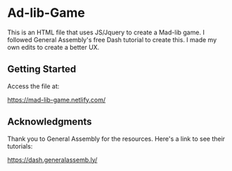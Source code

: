 # Ad-lib-Game

This is an HTML file that uses JS/Jquery to create a Mad-lib game. I followed General Assembly's free Dash tutorial to create this. I made my own edits to create a better UX.

## Getting Started

Access the file at:

https://mad-lib-game.netlify.com/

## Acknowledgments

Thank you to General Assembly for the resources. Here's a link to see their tutorials:

https://dash.generalassemb.ly/
